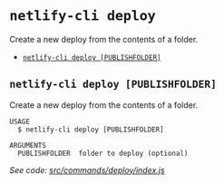 `netlify-cli deploy`
====================

Create a new deploy from the contents of a folder.

* [`netlify-cli deploy [PUBLISHFOLDER]`](#netlify-cli-deploy-publishfolder)

## `netlify-cli deploy [PUBLISHFOLDER]`

Create a new deploy from the contents of a folder.

```
USAGE
  $ netlify-cli deploy [PUBLISHFOLDER]

ARGUMENTS
  PUBLISHFOLDER  folder to deploy (optional)
```

_See code: [src/commands/deploy/index.js](https://github.com/netlify/cli/blob/v0.0.0/src/commands/deploy/index.js)_
